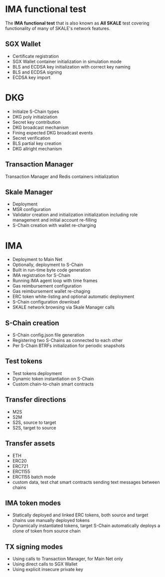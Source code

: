# IMA functional test

The **IMA functional test** that is also known as **All SKALE** test covering functionality of many of SKALE's network features.

## SGX Wallet

- Certificate registration
- SGX Wallet container initialization in simulation mode
- BLS and ECDSA key initialization with correct key naming
- BLS and ECDSA signing
- ECDSA key import

# DKG

- Initialze S-Chain types
- DKG poly initialziation
- Secret key contribution
- DKG broadcast mechanism
- Fining expected DKG broadcast events
- Secret verification
- BLS partial key creation
- DKG allright mechanism

## Transaction Manager

Transaction Manager and Redis containers initialization

## Skale Manager

- Deployment
- MSR configuration
- Validator creation and initialization initialization including role management and initial account re-filling
- S-Chain creation with wallet re-charging

# IMA

- Deployment to Main Net
- Optionally, deployment to S-Chain
- Built in run-time byte code generation
- IMA registration for S-Chain
- Running IMA agent loop with time frames
- Gas reimbursement configuration
- Gas reimbursement wallet re-chaging
- ERC token white-listing and optional automatic deployment
- S-Chain configuration download
- SKALE network browsing via Skale Manager calls

## S-Chain creation

- S-Chain config.json file generation
- Registering two S-Chains as connected to each other
- Per S-Chain BTRFs initialization for periodic snapshots

## Test tokens

- Test tokens deployment
- Dynamic token instantiation on S-Chain
- Custom chain-to-chain smart contracts

## Transfer directions

- M2S
- S2M
- S2S, source to target
- S2S, target to source

## Transfer assets

- ETH
- ERC20
- ERC721
- ERC1155
- ERC1155 batch mode
- custom data, test chat smart contracts sending text messages between chains

## IMA token modes

- Statically deployed and linked ERC tokens, both source and target chains use manually deployed tokens
- Dynamically instantiated tokens, target S-Chain automatically deploys a clone of token from source chain

## TX signing modes

- Using calls to Transaction Manager, for Main Net only
- Using direct calls to SGX Wallet
- Using explicit insecure private key

